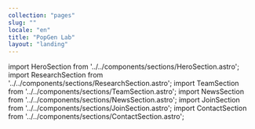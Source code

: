 ```yaml
---
collection: "pages"
slug: ""
locale: "en"
title: "PopGen Lab"
layout: "landing"
---
```

import HeroSection    from '../../components/sections/HeroSection.astro';
import ResearchSection from '../../components/sections/ResearchSection.astro';
import TeamSection     from '../../components/sections/TeamSection.astro';
import NewsSection     from '../../components/sections/NewsSection.astro';
import JoinSection     from '../../components/sections/JoinSection.astro';
import ContactSection  from '../../components/sections/ContactSection.astro';

<HeroSection    client:load locale="en" />
<ResearchSection client:load locale="en" />
<TeamSection     client:load locale="en" />
<NewsSection     client:load locale="en" />
<JoinSection     client:load locale="en" />
<ContactSection  client:load locale="en" />